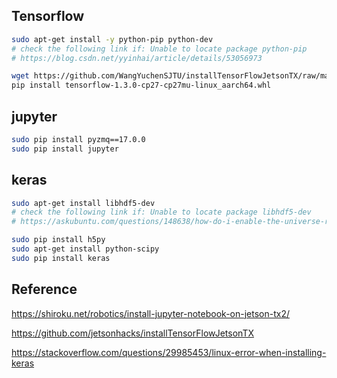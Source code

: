 ## Tensorflow
```bash
sudo apt-get install -y python-pip python-dev
# check the following link if: Unable to locate package python-pip
# https://blog.csdn.net/yyinhai/article/details/53056973

wget https://github.com/WangYuchenSJTU/installTensorFlowJetsonTX/raw/master/TX2/tensorflow-1.3.0-cp27-cp27mu-linux_aarch64.whl
pip install tensorflow-1.3.0-cp27-cp27mu-linux_aarch64.whl
```

## jupyter
```bash
sudo pip install pyzmq==17.0.0
sudo pip install jupyter
```

## keras
```bash
sudo apt-get install libhdf5-dev
# check the following link if: Unable to locate package libhdf5-dev
# https://askubuntu.com/questions/148638/how-do-i-enable-the-universe-repository/148645#148645

sudo pip install h5py
sudo apt-get install python-scipy
sudo pip install keras
```

## Reference

https://shiroku.net/robotics/install-jupyter-notebook-on-jetson-tx2/

https://github.com/jetsonhacks/installTensorFlowJetsonTX

https://stackoverflow.com/questions/29985453/linux-error-when-installing-keras
